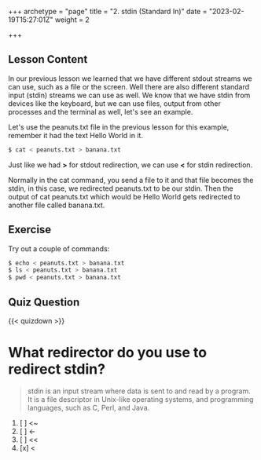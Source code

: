 +++
archetype = "page"
title = "2. stdin (Standard In)"
date = "2023-02-19T15:27:01Z"
weight = 2

+++

## Lesson Content

In our previous lesson we learned that we have different stdout streams we can use, such as a file or the screen. Well there are also different standard input (stdin) streams we can use as well. We know that we have stdin from devices like the keyboard, but we can use files, output from other processes and the terminal as well, let's see an example. 

Let's use the peanuts.txt file in the previous lesson for this example, remember it had the text Hello World in it. 

```bash
$ cat < peanuts.txt > banana.txt 
```

Just like we had <b>&gt;</b> for stdout redirection, we can use <b>&lt;</b> for stdin redirection. 

Normally in the cat command, you send a file to it and that file becomes the stdin, in this case, we redirected peanuts.txt to be our stdin. Then the output of cat peanuts.txt which would be Hello World gets redirected to another file called banana.txt.

## Exercise

Try out a couple of commands:
```bash
$ echo < peanuts.txt > banana.txt
$ ls < peanuts.txt > banana.txt
$ pwd < peanuts.txt > banana.txt
```

## Quiz Question

{{< quizdown >}}

# What redirector do you use to redirect stdin?

> stdin is an input stream where data is sent to and read by a program. It is a file descriptor in Unix-like operating systems, and programming languages, such as C, Perl, and Java.

1. [ ]  \<\~
2. [ ] \<\-
3. [ ] \<\<
4. [x] \<

